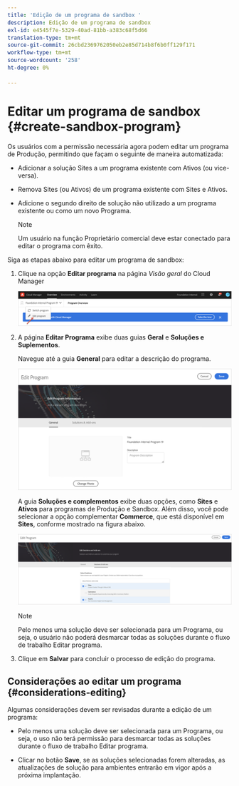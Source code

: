 ```yaml
---
title: 'Edição de um programa de sandbox '
description: Edição de um programa de sandbox
exl-id: e4545f7e-5329-40ad-81bb-a383c68f5d66
translation-type: tm+mt
source-git-commit: 26cbd2369762050eb2e85d714b8f6b0ff129f171
workflow-type: tm+mt
source-wordcount: '258'
ht-degree: 0%

---
```


# Editar um programa de sandbox {#create-sandbox-program}

Os usuários com a permissão necessária agora podem editar um programa de Produção, permitindo que façam o seguinte de maneira automatizada:

* Adicionar a solução Sites a um programa existente com Ativos (ou vice-versa).
* Remova Sites (ou Ativos) de um programa existente com Sites e Ativos.
* Adicione o segundo direito de solução não utilizado a um programa existente ou como um novo Programa.

   >[!NOTE]
   >Um usuário na função Proprietário comercial deve estar conectado para editar o programa com êxito.

Siga as etapas abaixo para editar um programa de sandbox:

1. Clique na opção **Editar programa** na página *Visão geral* do Cloud Manager

   ![](assets/edit-program-overview.png)

1. A página **Editar Programa** exibe duas guias **Geral** e **Soluções e Suplementos**.

   Navegue até a guia **General** para editar a descrição do programa.

   ![](assets/edit-program-general.png)

   A guia **Soluções e complementos** exibe duas opções, como **Sites** e **Ativos** para programas de Produção e Sandbox. Além disso, você pode selecionar a opção complementar **Commerce**, que está disponível em **Sites**, conforme mostrado na figura abaixo.

   ![](assets/edit-prg.png)

   >[!NOTE]
   >Pelo menos uma solução deve ser selecionada para um Programa, ou seja, o usuário não poderá desmarcar todas as soluções durante o fluxo de trabalho Editar programa.

1. Clique em **Salvar** para concluir o processo de edição do programa.


## Considerações ao editar um programa {#considerations-editing}

Algumas considerações devem ser revisadas durante a edição de um programa:

* Pelo menos uma solução deve ser selecionada para um Programa, ou seja, o uso não terá permissão para desmarcar todas as soluções durante o fluxo de trabalho Editar programa.

* Clicar no botão **Save**, se as soluções selecionadas forem alteradas, as atualizações de solução para ambientes entrarão em vigor após a próxima implantação.
